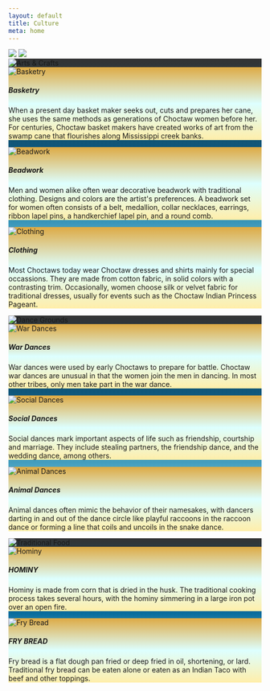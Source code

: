 ```yaml
---
layout: default
title: Culture
meta: home
---
```

<section class="basket-bg">
  <div class="container">
  <img src="../assets/img/culture-banner.webp" class="img-fluid d-none d-md-block img-shadow">
  <img src="../assets/img/culture-banner02.webp" class="img-fluid d-block d-md-none img-shadow">
  <div class="card mb-3 card-blue-border" style="background: linear-gradient(#333,#069,#bff);">
    <img src="../assets/img/svg/arts.svg" class="card-img-top" alt="Arts & Crafts">
    <div class="card-body text-center">
      <div class="row row-cols-1 row-cols-sm-2 row-cols-md-3 g-3">
        <div class="col">
          <div class="card card-gold-border h-100" style="background:linear-gradient(#da4,#dff,#fea);">
            <img src="../assets/img/basket.webp" class="card-img-top" alt="Basketry">
            <div class="card-body text-dark">
              <h5 class="card-title">Basketry</h5>
              <p class="card-text">When a present day basket maker seeks out, cuts and prepares her cane, she uses the same methods as generations of Choctaw women before her. For centuries, Choctaw basket makers have created works of art from the swamp cane that flourishes along Mississippi creek banks.</p>
            </div>
          </div>
        </div>
        <div class="col">
          <div class="card card-gold-border h-100" style="background:linear-gradient(#da4,#dff,#fea);">
            <img src="../assets/img/beadwork.webp" class="card-img-top" alt="Beadwork">
            <div class="card-body text-dark">
              <h5 class="card-title">Beadwork</h5>
              <p class="card-text">Men and women alike often wear decorative beadwork with traditional clothing. Designs and colors are the artist's preferences. A beadwork set for women often consists of a belt, medallion, collar necklaces, earrings, ribbon lapel pins, a handkerchief lapel pin, and a round comb.</p>
            </div>
          </div>
        </div>
        <div class="col">
          <div class="card card-gold-border h-100" style="background:linear-gradient(#da4,#dff,#fea);">
            <img src="../assets/img/clothing.webp" class="card-img-top" alt="Clothing">
            <div class="card-body text-dark">
              <h5 class="card-title">Clothing</h5>
              <p class="card-text">Most Choctaws today wear Choctaw dresses and shirts mainly for special occassions. They are made from cotton fabric, in solid colors with a contrasting trim. Occasionally, women choose silk or velvet fabric for traditional dresses, usually for events such as the Choctaw Indian Princess Pageant.</p>
            </div>
          </div>
        </div>
      </div>
    </div>
  </div><!-- End of Arts & Crafts -->
  <div class="card mb-3 card-blue-border" style="background: linear-gradient(#333,#069,#bff);">
    <img src="../assets/img/svg/dancegrounds.svg" class="card-img-top" alt="Dance Grounds">
    <div class="card-body text-center">
      <div class="row row-cols-1 row-cols-sm-2 row-cols-md-3 g-3">
        <div class="col">
          <div class="card card-gold-border h-100" style="background:linear-gradient(#da4,#dff,#fea);">
            <img src="../assets/img/war.webp" class="card-img-top" alt="War Dances">
            <div class="card-body text-dark">
              <h5 class="card-title">War Dances</h5>
              <p class="card-text">War dances were used by early Choctaws to prepare for battle. Choctaw war dances are unusual in that the women join the men in dancing. In most other tribes, only men take part in the war dance.</p>
            </div>
          </div>
        </div>
        <div class="col">
          <div class="card card-gold-border h-100" style="background:linear-gradient(#da4,#dff,#fea);">
            <img src="../assets/img/social.webp" class="card-img-top" alt="Social Dances">
            <div class="card-body text-dark">
              <h5 class="card-title">Social Dances</h5>
              <p class="card-text">Social dances mark important aspects of life such as friendship, courtship and marriage. They include stealing partners, the friendship dance, and the wedding dance, among others.</p>
            </div>
          </div>
        </div>
        <div class="col">
          <div class="card card-gold-border h-100" style="background:linear-gradient(#da4,#dff,#fea);">
            <img src="../assets/img/animal.webp" class="card-img-top" alt="Animal Dances">
            <div class="card-body text-dark">
              <h5 class="card-title">Animal Dances</h5>
              <p class="card-text">Animal dances often mimic the behavior of their namesakes, with dancers darting in and out of the dance circle like playful raccoons in the raccoon dance or forming a line that coils and uncoils in the snake dance.</p>
            </div>
          </div>
        </div>
      </div>
    </div>
  </div> <!-- End of Dance Grounds -->
  <div class="card mb-3 card-blue-border" style="background: linear-gradient(#333,#069,#bff);">
    <img src="../assets/img/svg/food.svg" class="card-img-top" alt="Traditional Food">
    <div class="card-body text-center">
      <div class="row row-cols-1 row-cols-md-2 g-3">
        <div class="col">
          <div class="card card-gold-border h-100" style="background:linear-gradient(#da4,#dff,#fea);">
            <img src="../assets/img/hominy.webp" class="card-img-top" alt="Hominy">
            <div class="card-body text-dark">
              <h5 class="card-title">HOMINY</h5>
              <p class="card-text">Hominy is made from corn that is dried in the husk. The traditional cooking process takes several hours, with the hominy simmering in a large iron pot over an open fire.</p>
            </div>
          </div>
        </div>
        <div class="col">
          <div class="card card-gold-border h-100" style="background:linear-gradient(#da4,#dff,#fea);">
            <img src="../assets/img/frybread.webp" class="card-img-top" alt="Fry Bread">
            <div class="card-body text-dark">
              <h5 class="card-title">FRY BREAD</h5>
              <p class="card-text">Fry bread is a flat dough pan fried or deep fried in oil, shortening, or lard. Traditional fry bread can be eaten alone or eaten as an Indian Taco with beef and other toppings.</p>
            </div>
          </div>
        </div>
      </div>
    </div>
  </div>
</section>
